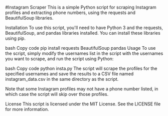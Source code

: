 #Instagram Scraper
This is a simple Python script for scraping Instagram profiles and extracting phone numbers, using the requests and BeautifulSoup libraries.

Installation
To use this script, you'll need to have Python 3 and the requests, BeautifulSoup, and pandas libraries installed. You can install these libraries using pip.

bash
Copy code
pip install requests BeautifulSoup pandas
Usage
To use the script, simply modify the usernames list in the script with the usernames you want to scrape, and run the script using Python:

bash
Copy code
python insta.py
The script will scrape the profiles for the specified usernames and save the results to a CSV file named instagram_data.csv in the same directory as the script.

Note that some Instagram profiles may not have a phone number listed, in which case the script will skip over those profiles.

License
This script is licensed under the MIT License. See the LICENSE file for more information.